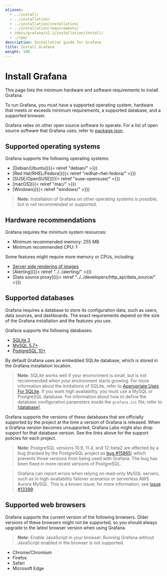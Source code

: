 ```yaml
---
aliases:
  - ../install/
  - ../installation/
  - ../installation/installation/
  - ../installation/requirements/
  - /docs/grafana/v2.1/installation/install/
  - ./rpm/
description: Installation guide for Grafana
title: Install Grafana
weight: 100
---
```


# Install Grafana

This page lists the minimum hardware and software requirements to install Grafana.

To run Grafana, you must have a supported operating system, hardware that meets or exceeds minimum requirements, a supported database, and a supported browser.

Grafana relies on other open source software to operate. For a list of open source software that Grafana uses, refer to [package.json](https://github.com/grafana/grafana/blob/main/package.json).

## Supported operating systems

Grafana supports the following operating systems:

- [Debian/Ubuntu]({{< relref "debian/" >}})
- [Red Hat/RHEL/Fedora]({{< relref "redhat-rhel-fedora/" >}})
- [SUSE/OpenSUSE]({{< relref "suse-opensuse/" >}})
- [macOS]({{< relref "mac/" >}})
- [Windows]({{< relref "windows/" >}})

> **Note:** Installation of Grafana on other operating systems is possible, but is not recommended or supported.

## Hardware recommendations

Grafana requires the minimum system resources:

- Minimum recommended memory: 255 MB
- Minimum recommended CPU: 1

Some features might require more memory or CPUs, including:

- [Server side rendering of images](https://grafana.com/grafana/plugins/grafana-image-renderer#requirements)
- [Alerting]({{< relref "../../alerting/" >}})
- [Data source proxy]({{< relref "../../developers/http_api/data_source/" >}})

## Supported databases

Grafana requires a database to store its configuration data, such as users, data sources, and dashboards. The exact requirements depend on the size of the Grafana installation and the features you use.

Grafana supports the following databases:

- [SQLite 3](https://www.sqlite.org/index.html)
- [MySQL 5.7+](https://www.mysql.com/support/supportedplatforms/database.html)
- [PostgreSQL 10+](https://www.postgresql.org/support/versioning/)

By default Grafana uses an embedded SQLite database, which is stored in the Grafana installation location.

> **Note:** SQLite works well if your environment is small, but is not recommended when your environment starts growing. For more information about the limitations of SQLite, refer to [Appropriate Uses For SQLite](https://www.sqlite.org/whentouse.html). If you want high availability, you must use a MySQL or PostgreSQL database. For information about how to define the database configuration parameters inside the `grafana.ini` file, refer to [[database]](https://grafana.com/docs/grafana/latest/setup-grafana/configure-grafana/#database).

Grafana supports the versions of these databases that are officially supported by the project at the time a version of Grafana is released. When a Grafana version becomes unsupported, Grafana Labs might also drop support for that database version. See the links above for the support policies for each project.

> **Note:** PostgreSQL versions 10.9, 11.4, and 12-beta2 are affected by a bug (tracked by the PostgreSQL project as [bug #15865](https://www.postgresql.org/message-id/flat/15865-17940eacc8f8b081%40postgresql.org)) which prevents those versions from being used with Grafana. The bug has been fixed in more recent versions of PostgreSQL.

> Grafana can report errors when relying on read-only MySQL servers, such as in high-availability failover scenarios or serverless AWS Aurora MySQL. This is a known issue; for more information, see [issue #13399](https://github.com/grafana/grafana/issues/13399).

## Supported web browsers

Grafana supports the current version of the following browsers. Older versions of these browsers might not be supported, so you should always upgrade to the latest browser version when using Grafana.

> **Note:** Enable JavaScript in your browser. Running Grafana without JavaScript enabled in the browser is not supported.

- Chrome/Chromium
- Firefox
- Safari
- Microsoft Edge
